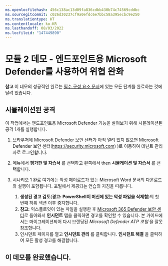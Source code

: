 ```yaml
---
ms.openlocfilehash: 456c138ac13d09fa836cdbb430b74c74569cddbc
ms.sourcegitcommit: c026d30237cf9a0efdc6e7bbc58a395ecbc9e250
ms.translationtype: HT
ms.contentlocale: ko-KR
ms.lasthandoff: 08/03/2022
ms.locfileid: "147449890"
---
```

# <a name="module-2-demo---mitigate-attacks-with-microsoft-defender-for-endpoint"></a>모듈 2 데모 - 엔드포인트용 Microsoft Defender를 사용하여 위협 완화



**참고** 이 데모의 성공적인 완료는 [필수 구성 요소 문서](00-prerequisites.md)에 있는 모든 단계를 완료하는 것에 달려 있습니다. 

## <a name="simulated-attacks"></a>시뮬레이션된 공격

이 작업에서는 엔드포인트용 Microsoft Defender 기능을 살펴보기 위해 시뮬레이션된 공격 1개를 실행합니다.

1. 브라우저에 Microsoft Defender 보안 센터가 아직 열려 있지 않으면 Microsoft Defender 보안 센터(https://security.microsoft.com) )로 이동하여 테넌트 관리자로 로그인합니다.

2. 메뉴에서 **평가판 및 자습서** 를 선택하고 왼쪽에서 then **시뮬레이션 및 자습서** 를 선택합니다.

3. 시나리오 1 완료 여기에는 악성 페이로드가 있는 Microsoft Word 문서의 다운로드와 실행이 포함됩니다. 포털에서 제공되는 연습의 지침을 따릅니다. 
    1. **생성된 경고 검토**(**경고: PowerShell이 머신에 있는 악성 파일을 삭제함**)의 첫 번째 하위 섹션 이후 중지합니다.
    1. **참고:** 익스플로잇이 있는 파일을 실행한 후 [Microsoft 365 Defender 보안 센터](https://security.microsoft.com)로 돌아와서 **인시던트** 탭을 클릭하면 경고를 확인할 수 있습니다. 본 가이드에서는 마이그레이션되어 다시 브랜딩된 *Microsoft Defender ATP 포털* 을 잘못 참조합니다.
    1. 인시던트 페이지를 열고 **인시던트 관리** 를 클릭합니다. **인시던트 해결** 을 클릭하여 모든 활성 경고를 해결합니다.


## <a name="you-have-completed-the-demo"></a>이 데모를 완료했습니다.